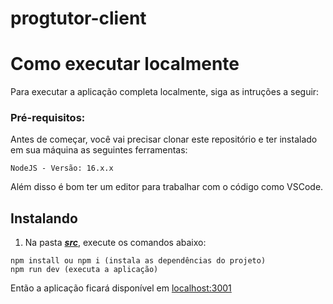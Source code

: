 # progtutor-client
# Como executar localmente

Para executar a aplicação completa localmente, siga as intruções a seguir:

### Pré-requisitos:

Antes de começar, você vai precisar clonar este repositório e ter instalado em sua máquina as seguintes ferramentas:

```
NodeJS - Versão: 16.x.x
```
Além disso é bom ter um editor para trabalhar com o código como VSCode.

## Instalando

1. Na pasta [***src***](/src), execute os comandos abaixo: <br>

```
npm install ou npm i (instala as dependências do projeto)
npm run dev (executa a aplicação)
```

Então a aplicação ficará disponível em [localhost:3001](http://localhost/3001)